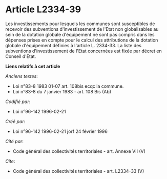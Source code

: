 # Article L2334-39

Les investissements pour lesquels les communes sont susceptibles de recevoir des subventions d'investissement de l'Etat non
globalisables au sein de la dotation globale d'équipement ne sont pas compris dans les dépenses prises en compte pour le
calcul des attributions de la dotation globale d'équipement définies à l'article L. 2334-33. La liste des subventions
d'investissement de l'Etat concernées est fixée par décret en Conseil d'Etat.

**Liens relatifs à cet article**

_Anciens textes_:

  - Loi n°83-8 1983 01-07 art. 108bis ecqc la commune.
  - Loi n°83-8 du 7 janvier 1983 - art. 108 Bis (Ab)

_Codifié par_:

  - Loi n°96-142 1996-02-21

_Créé par_:

  - Loi n°96-142 1996-02-21 jorf 24 février 1996

_Cité par_:

  - Code général des collectivités territoriales - art. Annexe VII (V)

_Cite_:

  - Code général des collectivités territoriales - art. L2334-33 (V)
